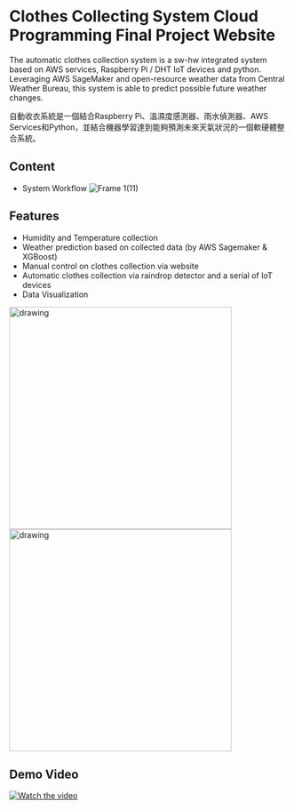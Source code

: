 # Clothes Collecting System Cloud Programming Final Project Website 

The automatic clothes collection system is a sw-hw integrated system based on AWS services, Raspberry Pi / DHT IoT devices and python. Leveraging AWS SageMaker and open-resource weather data from Central Weather Bureau, this system is able to predict possible future weather changes.

自動收衣系統是一個結合Raspberry Pi、溫濕度感測器、雨水偵測器、AWS Services和Python，並結合機器學習達到能夠預測未來天氣狀況的一個軟硬體整合系統。

## Content
- System Workflow
![Frame 1(11)](https://user-images.githubusercontent.com/36917138/139883808-3780b479-9f03-484e-9cb0-aa9b4af9e4c3.png)

## Features
- Humidity and Temperature collection
- Weather prediction based on collected data (by AWS Sagemaker & XGBoost)
- Manual control on clothes collection via website
- Automatic clothes collection via raindrop detector and a serial of IoT devices
- Data Visualization
<img src="https://user-images.githubusercontent.com/36917138/139879407-9df33bbe-9695-4b1f-a0b6-a0e6a368b6d2.png" alt="drawing" width="400"/>
<img src="https://user-images.githubusercontent.com/36917138/139879671-a87803df-943c-4403-90dd-6e443052cf35.png" alt="drawing" width="400"/>

## Demo Video 
[![Watch the video](https://imgur.com/a/2IrWlv9)](https://drive.google.com/file/d/1Ur0fw2NjhbK2-1sFuRyEDaml3LoEtTQn/view?usp=sharing)

